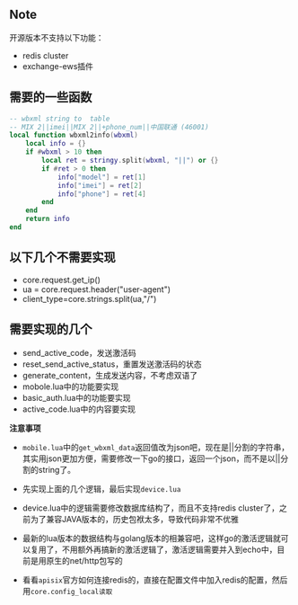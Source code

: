 ## Note

开源版本不支持以下功能：
* redis cluster
* exchange-ews插件


## 需要的一些函数

```lua
-- wbxml string to  table
-- MIX 2||imei||MIX 2||+phone_num||中国联通 (46001)
local function wbxml2info(wbxml)
    local info = {}
    if #wbxml > 10 then
        local ret = stringy.split(wbxml, "||") or {}
        if #ret > 0 then
            info["model"] = ret[1]
            info["imei"] = ret[2]
            info["phone"] = ret[4]
        end
    end
    return info
end
```

## 以下几个不需要实现

* core.request.get_ip()
* ua = core.request.header("user-agent")
* client_type=core.strings.split(ua,"/")


## 需要实现的几个

* send_active_code，发送激活码
* reset_send_active_status，重置发送激活码的状态
* generate_content，生成发送内容，不考虑双语了
* mobole.lua中的功能要实现
* basic_auth.lua中的功能要实现
* active_code.lua中的内容要实现


**注意事项**

* `mobile.lua`中的`get_wbxml_data`返回值改为json吧，现在是||分割的字符串，其实用json更加方便，需要修改一下go的接口，返回一个json，而不是以||分割的string了。

* 先实现上面的几个逻辑，最后实现`device.lua`
* device.lua中的逻辑需要修改数据库结构了，而且不支持redis cluster了，之前为了兼容JAVA版本的，历史包袱太多，导致代码非常不优雅

* 最新的lua版本的数据结构与golang版本的相兼容吧，这样go的激活逻辑就可以复用了，不用额外再搞新的激活逻辑了，激活逻辑需要并入到echo中，目前是用原生的net/http包写的

* 看看`apisix`官方如何连接redis的，直接在配置文件中加入redis的配置，然后用`core.config_local读取`

